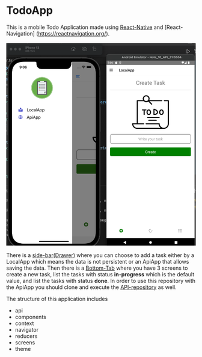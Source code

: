 # TodoApp

This is a mobile Todo Application made using [React-Native](https://reactnative.dev/) and
[React-Navigation] (https://reactnavigation.org/).
\
\
![****](/App-view.png)

There is a [side-bar(Drawer)](https://reactnavigation.org/docs/drawer-based-navigation/) where you can choose to add a task either by a LocalApp which means the data is not persistent or an ApiApp that allows saving the data. Then there is a [Bottom-Tab](https://reactnavigation.org/docs/bottom-tab-navigator/) where you have 3 screens to create a new task, list the tasks with status **in-progress** which is the default value, and list the tasks with status **done**. In order to use this repository with the ApiApp you should clone and execute the [API-repository](https://github.com/MartinSGL/TodoApp-back) as well.

The structure of this application includes

- api
- components
- context
- navigator
- reducers
- screens
- theme